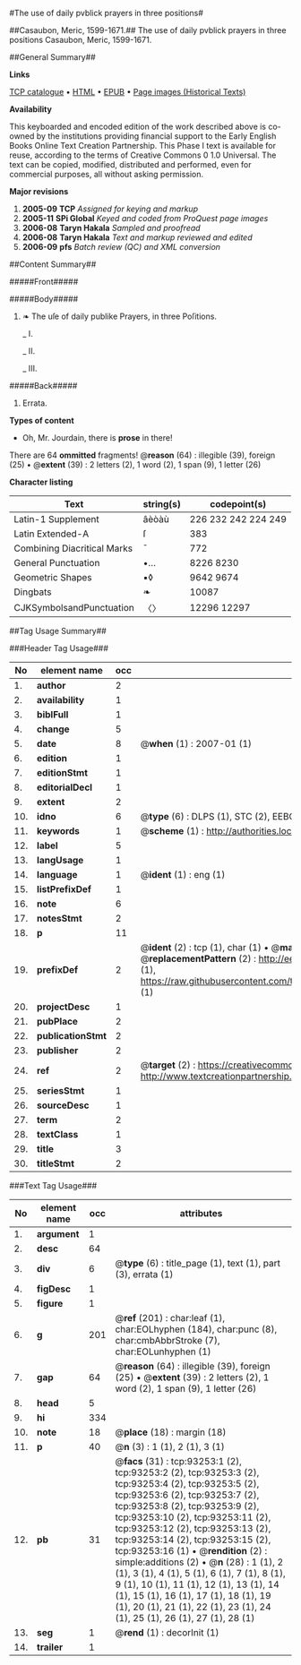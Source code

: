 #The use of daily pvblick prayers in three positions#

##Casaubon, Meric, 1599-1671.##
The use of daily pvblick prayers in three positions
Casaubon, Meric, 1599-1671.

##General Summary##

**Links**

[TCP catalogue](http://www.ota.ox.ac.uk/tcp/)  • 
[HTML](http://tei.it.ox.ac.uk/tcp/Texts-HTML/free/A35/A35569.html)  • 
[EPUB](http://tei.it.ox.ac.uk/tcp/Texts-EPUB/free/A35/A35569.epub) • 
[Page images (Historical Texts)](https://data.historicaltexts.jisc.ac.uk/view?pubId=eebo-12746287e&pageId=eebo-12746287e-93253-1)

**Availability**

This keyboarded and encoded edition of the
	       work described above is co-owned by the institutions
	       providing financial support to the Early English Books
	       Online Text Creation Partnership. This Phase I text is
	       available for reuse, according to the terms of Creative
	       Commons 0 1.0 Universal. The text can be copied,
	       modified, distributed and performed, even for
	       commercial purposes, all without asking permission.

**Major revisions**

1. __2005-09__ __TCP__ *Assigned for keying and markup*
1. __2005-11__ __SPi Global__ *Keyed and coded from ProQuest page images*
1. __2006-08__ __Taryn Hakala__ *Sampled and proofread*
1. __2006-08__ __Taryn Hakala__ *Text and markup reviewed and edited*
1. __2006-09__ __pfs__ *Batch review (QC) and XML conversion*

##Content Summary##

#####Front#####

#####Body#####

1. ❧ The uſe of daily publike Prayers, in three Poſitions.

    _ I.

    _ II.

    _ III.

#####Back#####

1. Errata.

**Types of content**

  * Oh, Mr. Jourdain, there is **prose** in there!

There are 64 **ommitted** fragments! 
 @__reason__ (64) : illegible (39), foreign (25)  •  @__extent__ (39) : 2 letters (2), 1 word (2), 1 span (9), 1 letter (26)

**Character listing**


|Text|string(s)|codepoint(s)|
|---|---|---|
|Latin-1 Supplement|âèòàù|226 232 242 224 249|
|Latin Extended-A|ſ|383|
|Combining             Diacritical Marks|̄|772|
|General Punctuation|•…|8226 8230|
|Geometric Shapes|▪◊|9642 9674|
|Dingbats|❧|10087|
|CJKSymbolsandPunctuation|〈〉|12296 12297|

##Tag Usage Summary##

###Header Tag Usage###

|No|element name|occ|attributes|
|---|---|---|---|
|1.|__author__|2||
|2.|__availability__|1||
|3.|__biblFull__|1||
|4.|__change__|5||
|5.|__date__|8| @__when__ (1) : 2007-01 (1)|
|6.|__edition__|1||
|7.|__editionStmt__|1||
|8.|__editorialDecl__|1||
|9.|__extent__|2||
|10.|__idno__|6| @__type__ (6) : DLPS (1), STC (2), EEBO-CITATION (1), OCLC (1), VID (1)|
|11.|__keywords__|1| @__scheme__ (1) : http://authorities.loc.gov/ (1)|
|12.|__label__|5||
|13.|__langUsage__|1||
|14.|__language__|1| @__ident__ (1) : eng (1)|
|15.|__listPrefixDef__|1||
|16.|__note__|6||
|17.|__notesStmt__|2||
|18.|__p__|11||
|19.|__prefixDef__|2| @__ident__ (2) : tcp (1), char (1)  •  @__matchPattern__ (2) : ([0-9\-]+):([0-9IVX]+) (1), (.+) (1)  •  @__replacementPattern__ (2) : http://eebo.chadwyck.com/downloadtiff?vid=$1&page=$2 (1), https://raw.githubusercontent.com/textcreationpartnership/Texts/master/tcpchars.xml#$1 (1)|
|20.|__projectDesc__|1||
|21.|__pubPlace__|2||
|22.|__publicationStmt__|2||
|23.|__publisher__|2||
|24.|__ref__|2| @__target__ (2) : https://creativecommons.org/publicdomain/zero/1.0/ (1), http://www.textcreationpartnership.org/docs/. (1)|
|25.|__seriesStmt__|1||
|26.|__sourceDesc__|1||
|27.|__term__|2||
|28.|__textClass__|1||
|29.|__title__|3||
|30.|__titleStmt__|2||


###Text Tag Usage###

|No|element name|occ|attributes|
|---|---|---|---|
|1.|__argument__|1||
|2.|__desc__|64||
|3.|__div__|6| @__type__ (6) : title_page (1), text (1), part (3), errata (1)|
|4.|__figDesc__|1||
|5.|__figure__|1||
|6.|__g__|201| @__ref__ (201) : char:leaf (1), char:EOLhyphen (184), char:punc (8), char:cmbAbbrStroke (7), char:EOLunhyphen (1)|
|7.|__gap__|64| @__reason__ (64) : illegible (39), foreign (25)  •  @__extent__ (39) : 2 letters (2), 1 word (2), 1 span (9), 1 letter (26)|
|8.|__head__|5||
|9.|__hi__|334||
|10.|__note__|18| @__place__ (18) : margin (18)|
|11.|__p__|40| @__n__ (3) : 1 (1), 2 (1), 3 (1)|
|12.|__pb__|31| @__facs__ (31) : tcp:93253:1 (2), tcp:93253:2 (2), tcp:93253:3 (2), tcp:93253:4 (2), tcp:93253:5 (2), tcp:93253:6 (2), tcp:93253:7 (2), tcp:93253:8 (2), tcp:93253:9 (2), tcp:93253:10 (2), tcp:93253:11 (2), tcp:93253:12 (2), tcp:93253:13 (2), tcp:93253:14 (2), tcp:93253:15 (2), tcp:93253:16 (1)  •  @__rendition__ (2) : simple:additions (2)  •  @__n__ (28) : 1 (1), 2 (1), 3 (1), 4 (1), 5 (1), 6 (1), 7 (1), 8 (1), 9 (1), 10 (1), 11 (1), 12 (1), 13 (1), 14 (1), 15 (1), 16 (1), 17 (1), 18 (1), 19 (1), 20 (1), 21 (1), 22 (1), 23 (1), 24 (1), 25 (1), 26 (1), 27 (1), 28 (1)|
|13.|__seg__|1| @__rend__ (1) : decorInit (1)|
|14.|__trailer__|1||
